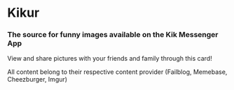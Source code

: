 Kikur
=====
### The source for funny images available on the Kik Messenger App

View and share pictures with your friends and family through this card!

All content belong to their respective content provider (Failblog, Memebase, Cheezburger, Imgur)